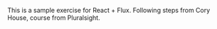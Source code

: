 This is a sample exercise for React + Flux. Following steps from Cory House, course from Pluralsight. 
